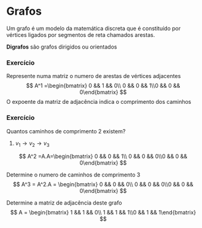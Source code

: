 # Grafos

Um grafo é um modelo da matemática discreta que é constituído por vértices ligados por segmentos de reta chamados arestas.

**Digrafos** são grafos dirigidos ou orientados



### Exercício

Represente numa matriz o numero de arestas de vértices adjacentes
$$
A^1 =\begin{bmatrix} 0 && 1 && 0\\ 0 && 0 && 1\\0 && 0 && 0\end{bmatrix}
$$
O expoente da matriz de adjacência indica o comprimento dos caminhos



### Exercício

Quantos caminhos de comprimento 2 existem?

1. $v_1 \rightarrow v_2 \rightarrow v_3$

$$
A^2 =A.A=\begin{bmatrix} 0 && 0 && 1\\ 0 && 0 && 0\\0 && 0 && 0\end{bmatrix}
$$

Determine o numero de caminhos de comprimento 3
$$
A^3 = A^2.A = \begin{bmatrix} 0 && 0 && 0\\ 0 && 0 && 0\\0 && 0 && 0\end{bmatrix}
$$


Determine a matriz de adjacência deste grafo
$$
A = \begin{bmatrix} 1 && 1 && 0\\ 1 && 1 && 1\\0 && 1 && 1\end{bmatrix}
$$
